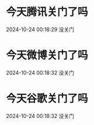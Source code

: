 # 今天腾讯关门了吗

2024-10-24 00:18:29 没关门

# 今天微博关门了吗

2024-10-24 00:18:32 没关门

# 今天谷歌关门了吗

2024-10-24 00:18:32 没关门

